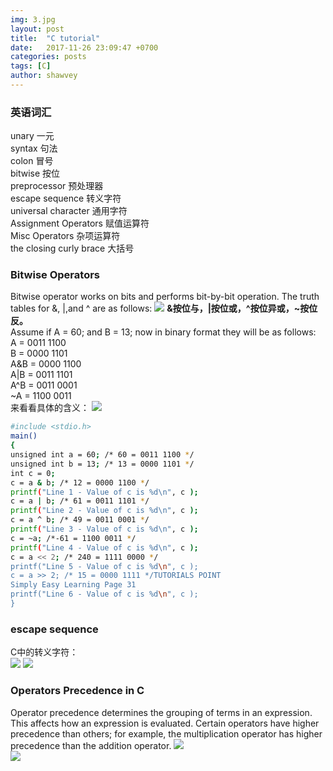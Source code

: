 ```yaml
---
img: 3.jpg
layout: post
title:  "C tutorial"
date:   2017-11-26 23:09:47 +0700
categories: posts
tags: [C]
author: shawvey
---
```

### 英语词汇
 
unary 一元  
syntax 句法  
colon 冒号  
bitwise 按位  
preprocessor 预处理器  
escape sequence 转义字符  
universal character 通用字符  
Assignment Operators 赋值运算符  
Misc Operators 杂项运算符  
the closing curly brace 大括号

### Bitwise Operators

Bitwise operator works on bits and performs bit-by-bit operation. The truth tables for &, |,and ^ are as follows:
![](https://i.imgur.com/nr2rzEm.png)
**&按位与，|按位或，^按位异或，~按位反。**  
Assume if A = 60; and B = 13; now in binary format they will be as follows:  
A = 0011 1100  
B = 0000 1101  
A&B = 0000 1100  
A|B = 0011 1101  
A^B = 0011 0001  
~A = 1100 0011   
来看看具体的含义：
![](https://i.imgur.com/BY1zEmm.png)  

``` bash
#include <stdio.h>
main()
{
unsigned int a = 60; /* 60 = 0011 1100 */
unsigned int b = 13; /* 13 = 0000 1101 */
int c = 0;
c = a & b; /* 12 = 0000 1100 */
printf("Line 1 - Value of c is %d\n", c );
c = a | b; /* 61 = 0011 1101 */
printf("Line 2 - Value of c is %d\n", c );
c = a ^ b; /* 49 = 0011 0001 */
printf("Line 3 - Value of c is %d\n", c );
c = ~a; /*-61 = 1100 0011 */
printf("Line 4 - Value of c is %d\n", c );
c = a << 2; /* 240 = 1111 0000 */
printf("Line 5 - Value of c is %d\n", c );
c = a >> 2; /* 15 = 0000 1111 */TUTORIALS POINT
Simply Easy Learning Page 31
printf("Line 6 - Value of c is %d\n", c );
}
```

### escape sequence  
C中的转义字符：  
![](https://i.imgur.com/8NwHZYn.png)
![](https://i.imgur.com/FZUey2M.png)

### Operators Precedence in C
Operator precedence determines the grouping of terms in an expression. This affects how an expression is evaluated. Certain operators have higher precedence than others; for example, the multiplication operator has higher precedence than the addition operator.
![](https://i.imgur.com/lnesrPE.png)  
![](https://i.imgur.com/Hstlhoe.png)  



